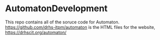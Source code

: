 # AutomatonDevelopment

This repo contains all of the soruce code for Automaton.
https://github.com/drhs-itpm/automaton is the HTML files for the website, https://drhscit.org/automaton/
